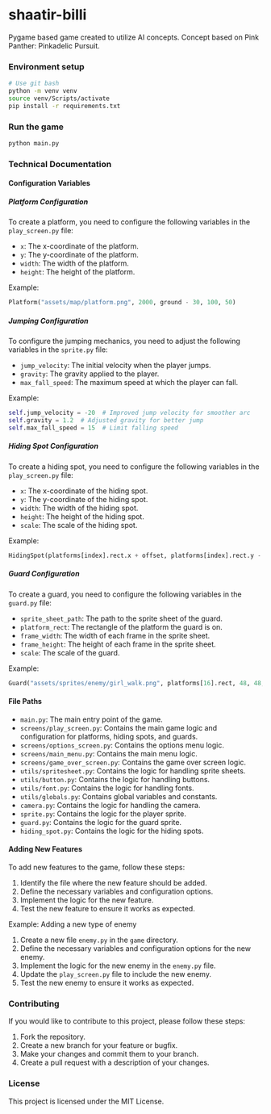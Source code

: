 # shaatir-billi

Pygame based game created to utilize AI concepts. Concept based on Pink Panther: Pinkadelic Pursuit.

### Environment setup

```bash
# Use git bash
python -m venv venv
source venv/Scripts/activate
pip install -r requirements.txt
```

### Run the game

```python
python main.py
```

### Technical Documentation

#### Configuration Variables

##### Platform Configuration

To create a platform, you need to configure the following variables in the `play_screen.py` file:

- `x`: The x-coordinate of the platform.
- `y`: The y-coordinate of the platform.
- `width`: The width of the platform.
- `height`: The height of the platform.

Example:

```python
Platform("assets/map/platform.png", 2000, ground - 30, 100, 50)
```

##### Jumping Configuration

To configure the jumping mechanics, you need to adjust the following variables in the `sprite.py` file:

- `jump_velocity`: The initial velocity when the player jumps.
- `gravity`: The gravity applied to the player.
- `max_fall_speed`: The maximum speed at which the player can fall.

Example:

```python
self.jump_velocity = -20  # Improved jump velocity for smoother arc
self.gravity = 1.2  # Adjusted gravity for better jump
self.max_fall_speed = 15  # Limit falling speed
```

##### Hiding Spot Configuration

To create a hiding spot, you need to configure the following variables in the `play_screen.py` file:

- `x`: The x-coordinate of the hiding spot.
- `y`: The y-coordinate of the hiding spot.
- `width`: The width of the hiding spot.
- `height`: The height of the hiding spot.
- `scale`: The scale of the hiding spot.

Example:

```python
HidingSpot(platforms[index].rect.x + offset, platforms[index].rect.y - 50, 50, 50, scale)
```

##### Guard Configuration

To create a guard, you need to configure the following variables in the `guard.py` file:

- `sprite_sheet_path`: The path to the sprite sheet of the guard.
- `platform_rect`: The rectangle of the platform the guard is on.
- `frame_width`: The width of each frame in the sprite sheet.
- `frame_height`: The height of each frame in the sprite sheet.
- `scale`: The scale of the guard.

Example:

```python
Guard("assets/sprites/enemy/girl_walk.png", platforms[16].rect, 48, 48, 3)
```

#### File Paths

- `main.py`: The main entry point of the game.
- `screens/play_screen.py`: Contains the main game logic and configuration for platforms, hiding spots, and guards.
- `screens/options_screen.py`: Contains the options menu logic.
- `screens/main_menu.py`: Contains the main menu logic.
- `screens/game_over_screen.py`: Contains the game over screen logic.
- `utils/spritesheet.py`: Contains the logic for handling sprite sheets.
- `utils/button.py`: Contains the logic for handling buttons.
- `utils/font.py`: Contains the logic for handling fonts.
- `utils/globals.py`: Contains global variables and constants.
- `camera.py`: Contains the logic for handling the camera.
- `sprite.py`: Contains the logic for the player sprite.
- `guard.py`: Contains the logic for the guard sprite.
- `hiding_spot.py`: Contains the logic for the hiding spots.

#### Adding New Features

To add new features to the game, follow these steps:

1. Identify the file where the new feature should be added.
2. Define the necessary variables and configuration options.
3. Implement the logic for the new feature.
4. Test the new feature to ensure it works as expected.

Example: Adding a new type of enemy

1. Create a new file `enemy.py` in the `game` directory.
2. Define the necessary variables and configuration options for the new enemy.
3. Implement the logic for the new enemy in the `enemy.py` file.
4. Update the `play_screen.py` file to include the new enemy.
5. Test the new enemy to ensure it works as expected.

### Contributing

If you would like to contribute to this project, please follow these steps:

1. Fork the repository.
2. Create a new branch for your feature or bugfix.
3. Make your changes and commit them to your branch.
4. Create a pull request with a description of your changes.

### License

This project is licensed under the MIT License.
